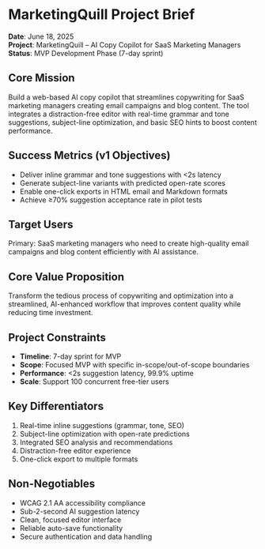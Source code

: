 # MarketingQuill Project Brief

**Date**: June 18, 2025  
**Project**: MarketingQuill – AI Copy Copilot for SaaS Marketing Managers  
**Status**: MVP Development Phase (7-day sprint)

## Core Mission
Build a web-based AI copy copilot that streamlines copywriting for SaaS marketing managers creating email campaigns and blog content. The tool integrates a distraction-free editor with real-time grammar and tone suggestions, subject-line optimization, and basic SEO hints to boost content performance.

## Success Metrics (v1 Objectives)
- Deliver inline grammar and tone suggestions with <2s latency
- Generate subject-line variants with predicted open-rate scores
- Enable one-click exports in HTML email and Markdown formats
- Achieve ≥70% suggestion acceptance rate in pilot tests

## Target Users
Primary: SaaS marketing managers who need to create high-quality email campaigns and blog content efficiently with AI assistance.

## Core Value Proposition
Transform the tedious process of copywriting and optimization into a streamlined, AI-enhanced workflow that improves content quality while reducing time investment.

## Project Constraints
- **Timeline**: 7-day sprint for MVP
- **Scope**: Focused MVP with specific in-scope/out-of-scope boundaries
- **Performance**: <2s suggestion latency, 99.9% uptime
- **Scale**: Support 100 concurrent free-tier users

## Key Differentiators
1. Real-time inline suggestions (grammar, tone, SEO)
2. Subject-line optimization with open-rate predictions
3. Integrated SEO analysis and recommendations
4. Distraction-free editor experience
5. One-click export to multiple formats

## Non-Negotiables
- WCAG 2.1 AA accessibility compliance
- Sub-2-second AI suggestion latency
- Clean, focused editor interface
- Reliable auto-save functionality
- Secure authentication and data handling 